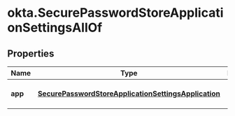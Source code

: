 # okta.SecurePasswordStoreApplicationSettingsAllOf

## Properties

Name | Type | Description | Notes
------------ | ------------- | ------------- | -------------
**app** | [**SecurePasswordStoreApplicationSettingsApplication**](SecurePasswordStoreApplicationSettingsApplication.md) |  | [optional] [default to undefined]

